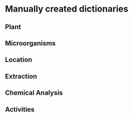 # Manually created dictionaries

## Plant

## Microorganisms

## Location

## Extraction

## Chemical Analysis

## Activities

